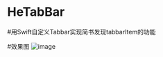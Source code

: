 # HeTabBar

#用Swift自定义Tabbar实现简书发现tabbarItem的功能

#效果图
![image](http://oauo2kp7f.bkt.clouddn.com/20170327HeTabBar.gif)
